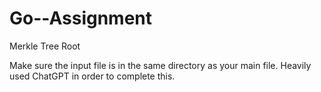 # Go--Assignment
Merkle Tree Root  

Make sure the input file is in the same directory as your main file. Heavily used ChatGPT in order to complete this. 

